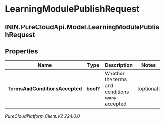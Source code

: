 # LearningModulePublishRequest

## ININ.PureCloudApi.Model.LearningModulePublishRequest

## Properties

|Name | Type | Description | Notes|
|------------ | ------------- | ------------- | -------------|
| **TermsAndConditionsAccepted** | **bool?** | Whether the terms and conditions were accepted | [optional] |



_PureCloudPlatform.Client.V2 224.0.0_
